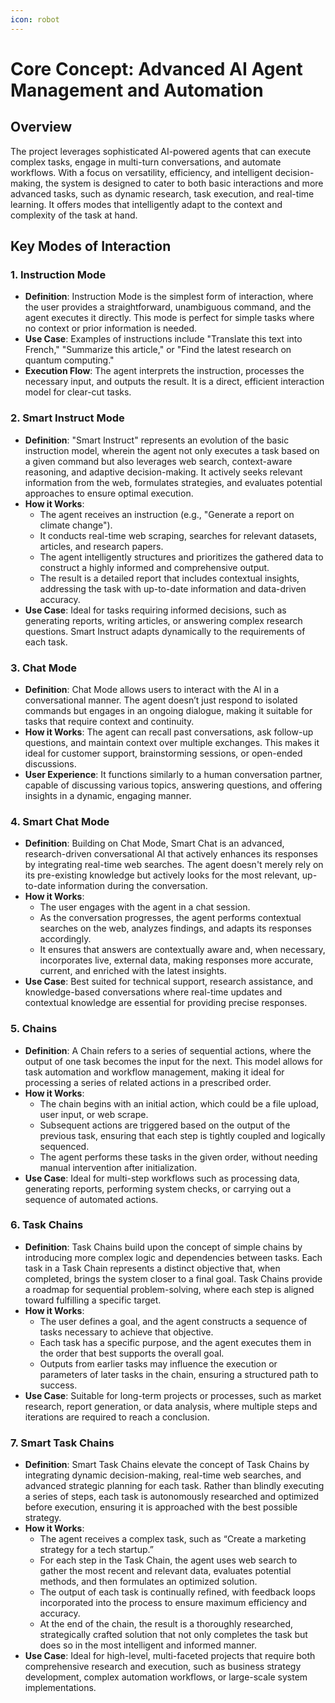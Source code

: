 ```yaml
---
icon: robot
---
```


# Core Concept: Advanced AI Agent Management and Automation

## Overview

The project leverages sophisticated AI-powered agents that can execute complex tasks, engage in multi-turn conversations, and automate workflows. With a focus on versatility, efficiency, and intelligent decision-making, the system is designed to cater to both basic interactions and more advanced tasks, such as dynamic research, task execution, and real-time learning. It offers modes that intelligently adapt to the context and complexity of the task at hand.

## Key Modes of Interaction

### 1. Instruction Mode

* **Definition**: Instruction Mode is the simplest form of interaction, where the user provides a straightforward, unambiguous command, and the agent executes it directly. This mode is perfect for simple tasks where no context or prior information is needed.
* **Use Case**: Examples of instructions include "Translate this text into French," "Summarize this article," or "Find the latest research on quantum computing."
* **Execution Flow**: The agent interprets the instruction, processes the necessary input, and outputs the result. It is a direct, efficient interaction model for clear-cut tasks.

### 2. Smart Instruct Mode

* **Definition**: "Smart Instruct" represents an evolution of the basic instruction model, wherein the agent not only executes a task based on a given command but also leverages web search, context-aware reasoning, and adaptive decision-making. It actively seeks relevant information from the web, formulates strategies, and evaluates potential approaches to ensure optimal execution.
* **How it Works**:
  * The agent receives an instruction (e.g., "Generate a report on climate change").
  * It conducts real-time web scraping, searches for relevant datasets, articles, and research papers.
  * The agent intelligently structures and prioritizes the gathered data to construct a highly informed and comprehensive output.
  * The result is a detailed report that includes contextual insights, addressing the task with up-to-date information and data-driven accuracy.
* **Use Case**: Ideal for tasks requiring informed decisions, such as generating reports, writing articles, or answering complex research questions. Smart Instruct adapts dynamically to the requirements of each task.

### 3. Chat Mode

* **Definition**: Chat Mode allows users to interact with the AI in a conversational manner. The agent doesn’t just respond to isolated commands but engages in an ongoing dialogue, making it suitable for tasks that require context and continuity.
* **How it Works**: The agent can recall past conversations, ask follow-up questions, and maintain context over multiple exchanges. This makes it ideal for customer support, brainstorming sessions, or open-ended discussions.
* **User Experience**: It functions similarly to a human conversation partner, capable of discussing various topics, answering questions, and offering insights in a dynamic, engaging manner.

### 4. Smart Chat Mode

* **Definition**: Building on Chat Mode, Smart Chat is an advanced, research-driven conversational AI that actively enhances its responses by integrating real-time web searches. The agent doesn't merely rely on its pre-existing knowledge but actively looks for the most relevant, up-to-date information during the conversation.
* **How it Works**:
  * The user engages with the agent in a chat session.
  * As the conversation progresses, the agent performs contextual searches on the web, analyzes findings, and adapts its responses accordingly.
  * It ensures that answers are contextually aware and, when necessary, incorporates live, external data, making responses more accurate, current, and enriched with the latest insights.
* **Use Case**: Best suited for technical support, research assistance, and knowledge-based conversations where real-time updates and contextual knowledge are essential for providing precise responses.

### 5. Chains

* **Definition**: A Chain refers to a series of sequential actions, where the output of one task becomes the input for the next. This model allows for task automation and workflow management, making it ideal for processing a series of related actions in a prescribed order.
* **How it Works**:
  * The chain begins with an initial action, which could be a file upload, user input, or web scrape.
  * Subsequent actions are triggered based on the output of the previous task, ensuring that each step is tightly coupled and logically sequenced.
  * The agent performs these tasks in the given order, without needing manual intervention after initialization.
* **Use Case**: Ideal for multi-step workflows such as processing data, generating reports, performing system checks, or carrying out a sequence of automated actions.

### 6. Task Chains

* **Definition**: Task Chains build upon the concept of simple chains by introducing more complex logic and dependencies between tasks. Each task in a Task Chain represents a distinct objective that, when completed, brings the system closer to a final goal. Task Chains provide a roadmap for sequential problem-solving, where each step is aligned toward fulfilling a specific target.
* **How it Works**:
  * The user defines a goal, and the agent constructs a sequence of tasks necessary to achieve that objective.
  * Each task has a specific purpose, and the agent executes them in the order that best supports the overall goal.
  * Outputs from earlier tasks may influence the execution or parameters of later tasks in the chain, ensuring a structured path to success.
* **Use Case**: Suitable for long-term projects or processes, such as market research, report generation, or data analysis, where multiple steps and iterations are required to reach a conclusion.

### 7. Smart Task Chains

* **Definition**: Smart Task Chains elevate the concept of Task Chains by integrating dynamic decision-making, real-time web searches, and advanced strategic planning for each task. Rather than blindly executing a series of steps, each task is autonomously researched and optimized before execution, ensuring it is approached with the best possible strategy.
* **How it Works**:
  * The agent receives a complex task, such as “Create a marketing strategy for a tech startup.”
  * For each step in the Task Chain, the agent uses web search to gather the most recent and relevant data, evaluates potential methods, and then formulates an optimized solution.
  * The output of each task is continually refined, with feedback loops incorporated into the process to ensure maximum efficiency and accuracy.
  * At the end of the chain, the result is a thoroughly researched, strategically crafted solution that not only completes the task but does so in the most intelligent and informed manner.
* **Use Case**: Ideal for high-level, multi-faceted projects that require both comprehensive research and execution, such as business strategy development, complex automation workflows, or large-scale system implementations.
